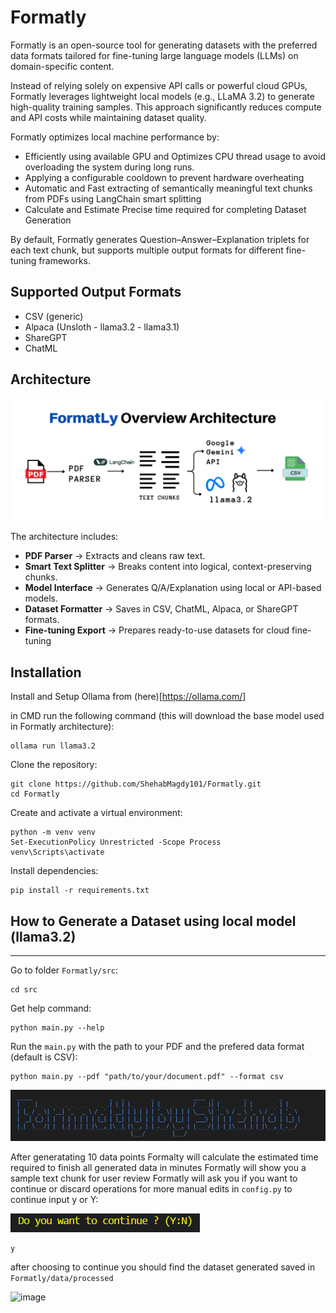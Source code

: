 # Formatly

Formatly is an open-source tool for generating datasets with the preferred data formats tailored for fine-tuning large language models (LLMs) on domain-specific content.

Instead of relying solely on expensive API calls or powerful cloud GPUs, Formatly leverages lightweight local models (e.g., LLaMA 3.2) to generate high-quality training samples. This approach significantly reduces compute and API costs while maintaining dataset quality.

Formatly optimizes local machine performance by:

- Efficiently using available GPU and Optimizes CPU thread usage to avoid overloading the system during long runs.
- Applying a configurable cooldown to prevent hardware overheating
- Automatic and Fast extracting of semantically meaningful text chunks from PDFs using LangChain smart splitting
- Calculate and Estimate Precise time required for completing Dataset Generation

By default, Formatly generates Question–Answer–Explanation triplets for each text chunk, but supports multiple output formats for different fine-tuning frameworks.

## Supported Output Formats

- CSV (generic)
- Alpaca (Unsloth - llama3.2 - llama3.1)
- ShareGPT
- ChatML

## Architecture


![alt text](image.png)

The architecture includes:

- **PDF Parser** → Extracts and cleans raw text.
- **Smart Text Splitter** → Breaks content into logical, context-preserving chunks.
- **Model Interface** → Generates Q/A/Explanation using local or API-based models.
- **Dataset Formatter** → Saves in CSV, ChatML, Alpaca, or ShareGPT formats.
- **Fine-tuning Export** → Prepares ready-to-use datasets for cloud fine-tuning


## Installation


Install and Setup Ollama from (here)[https://ollama.com/]

in CMD run the following command (this will download the base model used in Formatly architecture):

```
ollama run llama3.2
```

Clone the repository:

```
git clone https://github.com/ShehabMagdy101/Formatly.git
cd Formatly

```
Create and activate a virtual environment:

```
python -m venv venv
Set-ExecutionPolicy Unrestricted -Scope Process
venv\Scripts\activate

```

Install dependencies:

```
pip install -r requirements.txt
```
## How to Generate a Dataset using local model (llama3.2)
---


Go to folder `Formatly/src`:

```
cd src

```

Get help command:

```
python main.py --help
```

Run the `main.py` with the path to your PDF and the prefered data format (default is CSV):

```
python main.py --pdf "path/to/your/document.pdf" --format csv
```
![alt text](image-1.png)

After generatating 10 data points Formalty will calculate the estimated time required to finish all generated data in minutes
Formatly will show you a sample text chunk for user review
Formatly will ask you if you want to continue or discard operations for more manual edits in `config.py`
to continue input y or Y:

![alt text](image-2.png)

```
y
```

after choosing to continue you should find the dataset generated saved in `Formatly/data/processed`

<img width="233" height="69" alt="image" src="https://github.com/user-attachments/assets/dc0a9303-6d64-4cd9-bb2a-d45129739306" />



